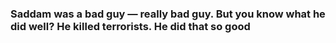 ### Saddam was a bad guy — really bad guy. But you know what he did well? He killed terrorists. He did that so good